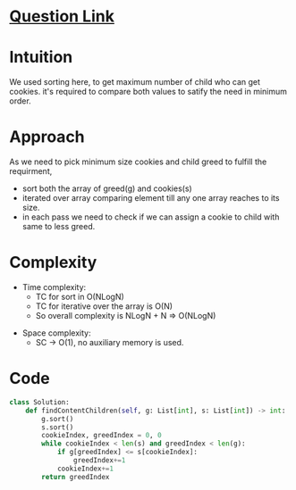 # [Question Link](https://leetcode.com/problems/assign-cookies)

# Intuition
We used sorting here, to get maximum number of child who can get cookies. it's required to compare both values to satify the need in minimum order.
<!-- Describe your first thoughts on how to solve this problem. -->

# Approach
<!-- Describe your approach to solving the problem. -->
As we need to pick minimum size cookies and child greed to fulfill the requirment, 
* sort both the array of greed(g) and cookies(s) 
* iterated over array comparing element till any one array reaches to its size.
* in each pass we need to check if we can assign a cookie to child with same to less greed.

# Complexity
- Time complexity:
  * TC for sort in O(NLogN)
  * TC for iterative over the array is O(N)
  * So overall complexity is NLogN + N => O(NLogN)
<!-- Add your time complexity here, e.g. $$O(n)$$ -->

- Space complexity:
  * SC -> O(1), no auxiliary memory is used.
<!-- Add your space complexity here, e.g. $$O(n)$$ -->

# Code
```Python
class Solution:
    def findContentChildren(self, g: List[int], s: List[int]) -> int:
        g.sort()
        s.sort()
        cookieIndex, greedIndex = 0, 0
        while cookieIndex < len(s) and greedIndex < len(g):
            if g[greedIndex] <= s[cookieIndex]:
                greedIndex+=1
            cookieIndex+=1
        return greedIndex
```
